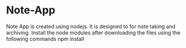 # Note-App
Note App is created using nodejs. It is designed to for note taking and archiving.
Install the node modules after downloading the files using the following commands
npm install
